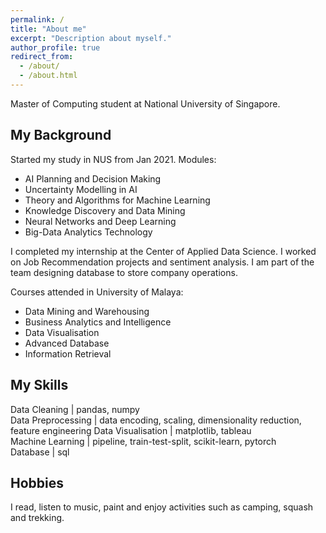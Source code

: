 ```yaml
---
permalink: /
title: "About me"
excerpt: "Description about myself."
author_profile: true
redirect_from: 
  - /about/
  - /about.html
---
```


Master of Computing student at National University of Singapore.

## My Background
Started my study in NUS from Jan 2021. Modules:
- AI Planning and Decision Making
- Uncertainty Modelling in AI
- Theory and Algorithms for Machine Learning
- Knowledge Discovery and Data Mining
- Neural Networks and Deep Learning
- Big-Data Analytics Technology

I completed my internship at the Center of Applied Data Science. I worked on Job Recommendation projects and sentiment analysis. I am part of the team designing database to store company operations.

Courses attended in University of Malaya:
- Data Mining and Warehousing
- Business Analytics and Intelligence
- Data Visualisation
- Advanced Database
- Information Retrieval

## My Skills
Data Cleaning | pandas, numpy  
Data Preprocessing | data encoding, scaling, dimensionality reduction, feature engineering
Data Visualisation | matplotlib, tableau  
Machine Learning | pipeline, train-test-split, scikit-learn, pytorch  
Database | sql

## Hobbies
I read, listen to music, paint and enjoy activities such as camping, squash and trekking.
